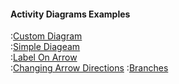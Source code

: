 #### Activity Diagrams Examples

:[Custom Diagram](custom.md)  
:[Simple Diageam](simple.md)  
:[Label On Arrow](label-on-arrow.md)  
:[Changing Arrow Directions](changing-arrow-directions.md)
:[Branches](branches.md)  
